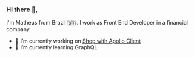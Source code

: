 ### Hi there 👋, 

I'm Matheus from Brazil 🇧🇷. I work as Front End Developer in a financial company.

- 🔭 I’m currently working on [Shop with Apollo Client](https://github.com/matheussales/shop-cart-apollo)
- 🌱 I’m currently learning GraphQL
